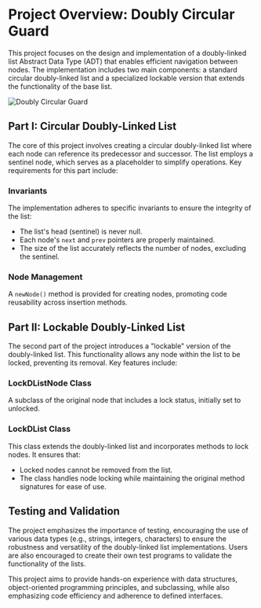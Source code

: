 # Project Overview: Doubly Circular Guard

This project focuses on the design and implementation of a doubly-linked list Abstract Data Type (ADT) that enables efficient navigation between nodes. The implementation includes two main components: a standard circular doubly-linked list and a specialized lockable version that extends the functionality of the base list.

![Doubly Circular Guard](https://github.com/user-attachments/assets/3e99feb9-23f1-4b02-9a79-88cbd981e38b)

## Part I: Circular Doubly-Linked List

The core of this project involves creating a circular doubly-linked list where each node can reference its predecessor and successor. The list employs a sentinel node, which serves as a placeholder to simplify operations. Key requirements for this part include:

### Invariants
The implementation adheres to specific invariants to ensure the integrity of the list:
- The list's head (sentinel) is never null.
- Each node's `next` and `prev` pointers are properly maintained.
- The size of the list accurately reflects the number of nodes, excluding the sentinel.

### Node Management
A `newNode()` method is provided for creating nodes, promoting code reusability across insertion methods.

## Part II: Lockable Doubly-Linked List

The second part of the project introduces a "lockable" version of the doubly-linked list. This functionality allows any node within the list to be locked, preventing its removal. Key features include:

### LockDListNode Class
A subclass of the original node that includes a lock status, initially set to unlocked.

### LockDList Class
This class extends the doubly-linked list and incorporates methods to lock nodes. It ensures that:
- Locked nodes cannot be removed from the list.
- The class handles node locking while maintaining the original method signatures for ease of use.

## Testing and Validation

The project emphasizes the importance of testing, encouraging the use of various data types (e.g., strings, integers, characters) to ensure the robustness and versatility of the doubly-linked list implementations. Users are also encouraged to create their own test programs to validate the functionality of the lists.

This project aims to provide hands-on experience with data structures, object-oriented programming principles, and subclassing, while also emphasizing code efficiency and adherence to defined interfaces.
